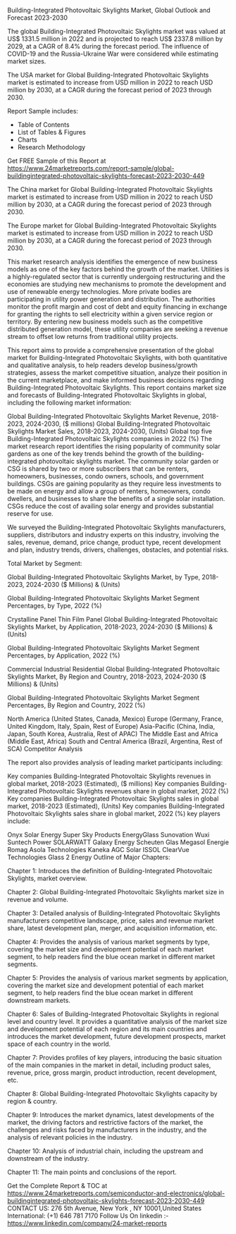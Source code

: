 Building-Integrated Photovoltaic Skylights Market, Global Outlook and Forecast 2023-2030

The global Building-Integrated Photovoltaic Skylights market was valued at US$ 1331.5 million in 2022 and is projected to reach US$ 2337.8 million by 2029, at a CAGR of 8.4% during the forecast period. The influence of COVID-19 and the Russia-Ukraine War were considered while estimating market sizes.

The USA market for Global Building-Integrated Photovoltaic Skylights market is estimated to increase from USD million in 2022 to reach USD million by 2030, at a CAGR during the forecast period of 2023 through 2030.

Report Sample includes:
- Table of Contents
- List of Tables & Figures
- Charts
- Research Methodology

Get FREE Sample of this Report at https://www.24marketreports.com/report-sample/global-buildingintegrated-photovoltaic-skylights-forecast-2023-2030-449

The China market for Global Building-Integrated Photovoltaic Skylights market is estimated to increase from USD million in 2022 to reach USD million by 2030, at a CAGR during the forecast period of 2023 through 2030.

The Europe market for Global Building-Integrated Photovoltaic Skylights market is estimated to increase from USD million in 2022 to reach USD million by 2030, at a CAGR during the forecast period of 2023 through 2030.

This market research analysis identifies the emergence of new business models as one of the key factors behind the growth of the market. Utilities is a highly-regulated sector that is currently undergoing restructuring and the economies are studying new mechanisms to promote the development and use of renewable energy technologies. More private bodies are participating in utility power generation and distribution. The authorities monitor the profit margin and cost of debt and equity financing in exchange for granting the rights to sell electricity within a given service region or territory. By entering new business models such as the competitive distributed generation model, these utility companies are seeking a revenue stream to offset low returns from traditional utility projects.

This report aims to provide a comprehensive presentation of the global market for Building-Integrated Photovoltaic Skylights, with both quantitative and qualitative analysis, to help readers develop business/growth strategies, assess the market competitive situation, analyze their position in the current marketplace, and make informed business decisions regarding Building-Integrated Photovoltaic Skylights. This report contains market size and forecasts of Building-Integrated Photovoltaic Skylights in global, including the following market information:

Global Building-Integrated Photovoltaic Skylights Market Revenue, 2018-2023, 2024-2030, ($ millions)
Global Building-Integrated Photovoltaic Skylights Market Sales, 2018-2023, 2024-2030, (Units)
Global top five Building-Integrated Photovoltaic Skylights companies in 2022 (%)
The market research report identifies the rising popularity of community solar gardens as one of the key trends behind the growth of the building-integrated photovoltaic skylights market. The community solar garden or CSG is shared by two or more subscribers that can be renters, homeowners, businesses, condo owners, schools, and government buildings. CSGs are gaining popularity as they require less investments to be made on energy and allow a group of renters, homeowners, condo dwellers, and businesses to share the benefits of a single solar installation. CSGs reduce the cost of availing solar energy and provides substantial reserve for use.

We surveyed the Building-Integrated Photovoltaic Skylights manufacturers, suppliers, distributors and industry experts on this industry, involving the sales, revenue, demand, price change, product type, recent development and plan, industry trends, drivers, challenges, obstacles, and potential risks.

Total Market by Segment:

Global Building-Integrated Photovoltaic Skylights Market, by Type, 2018-2023, 2024-2030 ($ Millions) & (Units)

Global Building-Integrated Photovoltaic Skylights Market Segment Percentages, by Type, 2022 (%)

Crystalline Panel
Thin Film Panel
Global Building-Integrated Photovoltaic Skylights Market, by Application, 2018-2023, 2024-2030 ($ Millions) & (Units)

Global Building-Integrated Photovoltaic Skylights Market Segment Percentages, by Application, 2022 (%)

Commercial
Industrial
Residential
Global Building-Integrated Photovoltaic Skylights Market, By Region and Country, 2018-2023, 2024-2030 ($ Millions) & (Units)

Global Building-Integrated Photovoltaic Skylights Market Segment Percentages, By Region and Country, 2022 (%)

North America (United States, Canada, Mexico)
Europe (Germany, France, United Kingdom, Italy, Spain, Rest of Europe)
Asia-Pacific (China, India, Japan, South Korea, Australia, Rest of APAC)
The Middle East and Africa (Middle East, Africa)
South and Central America (Brazil, Argentina, Rest of SCA)
Competitor Analysis

The report also provides analysis of leading market participants including:

Key companies Building-Integrated Photovoltaic Skylights revenues in global market, 2018-2023 (Estimated), ($ millions)
Key companies Building-Integrated Photovoltaic Skylights revenues share in global market, 2022 (%)
Key companies Building-Integrated Photovoltaic Skylights sales in global market, 2018-2023 (Estimated), (Units)
Key companies Building-Integrated Photovoltaic Skylights sales share in global market, 2022 (%)
key players include:

Onyx Solar Energy
Super Sky Products
EnergyGlass
Sunovation
Wuxi Suntech Power
SOLARWATT
Galaxy Energy
Scheuten Glas
Megasol Energie
Romag
Asola Technologies
Kaneka
AGC Solar
ISSOL
ClearVue Technologies
Glass 2 Energy
Outline of Major Chapters:

Chapter 1: Introduces the definition of Building-Integrated Photovoltaic Skylights, market overview.

Chapter 2: Global Building-Integrated Photovoltaic Skylights market size in revenue and volume.

Chapter 3: Detailed analysis of Building-Integrated Photovoltaic Skylights manufacturers competitive landscape, price, sales and revenue market share, latest development plan, merger, and acquisition information, etc.

Chapter 4: Provides the analysis of various market segments by type, covering the market size and development potential of each market segment, to help readers find the blue ocean market in different market segments.

Chapter 5: Provides the analysis of various market segments by application, covering the market size and development potential of each market segment, to help readers find the blue ocean market in different downstream markets.

Chapter 6: Sales of Building-Integrated Photovoltaic Skylights in regional level and country level. It provides a quantitative analysis of the market size and development potential of each region and its main countries and introduces the market development, future development prospects, market space of each country in the world.

Chapter 7: Provides profiles of key players, introducing the basic situation of the main companies in the market in detail, including product sales, revenue, price, gross margin, product introduction, recent development, etc.

Chapter 8: Global Building-Integrated Photovoltaic Skylights capacity by region & country.

Chapter 9: Introduces the market dynamics, latest developments of the market, the driving factors and restrictive factors of the market, the challenges and risks faced by manufacturers in the industry, and the analysis of relevant policies in the industry.

Chapter 10: Analysis of industrial chain, including the upstream and downstream of the industry.

Chapter 11: The main points and conclusions of the report.

Get the Complete Report & TOC at https://www.24marketreports.com/semiconductor-and-electronics/global-buildingintegrated-photovoltaic-skylights-forecast-2023-2030-449
CONTACT US:
276 5th Avenue, New York , NY 10001,United States
International: (+1) 646 781 7170
Follow Us On linkedin :- https://www.linkedin.com/company/24-market-reports
